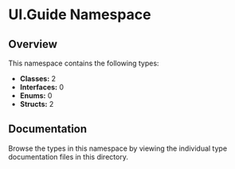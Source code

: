 # UI.Guide Namespace

## Overview

This namespace contains the following types:

- **Classes:** 2
- **Interfaces:** 0
- **Enums:** 0
- **Structs:** 2

## Documentation

Browse the types in this namespace by viewing the individual type documentation files in this directory.

